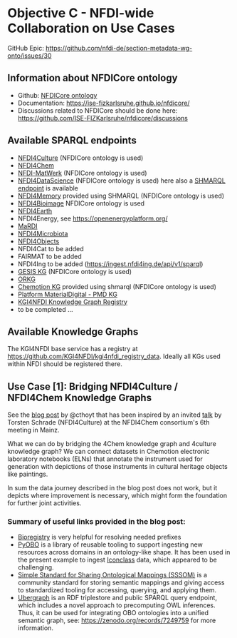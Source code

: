 # Objective C - NFDI-wide Collaboration on Use Cases

GitHub Epic: https://github.com/nfdi-de/section-metadata-wg-onto/issues/30

## Information about NFDICore ontology

- Github: [NFDICore ontology](https://github.com/ISE-FIZKarlsruhe/nfdicore)
- Documentation: https://ise-fizkarlsruhe.github.io/nfdicore/
- Discussions related to NFDICore should be done here:
  https://github.com/ISE-FIZKarlsruhe/nfdicore/discussions

## Available SPARQL endpoints

- [NFDI4Culture](https://nfdi4culture.de/sparql) (NFDICore ontology is used)
- [NFDI4Chem](https://search.nfdi4chem.de/sparql)
- [NFDI-MatWerk](https://nfdi.fiz-karlsruhe.de/matwerk/shmarql/) (NFDICore
  ontology is used)
- [NFDI4DataScience](https://nfdi.fiz-karlsruhe.de/4ds/sparql) (NFDICore
  ontology is used) here also a
  [SHMARQL endpoint](https://nfdi.fiz-karlsruhe.de/4ds/shmarql) is available
- [NFDI4Memory](https://nfdi.fiz-karlsruhe.de/4memory/shmarql/) provided using
  SHMARQL (NFDICore ontology is used)
- [NFDI4Bioimage](https://kg.nfdi4bioimage.de/#/) NFDICore ontology is used
- [NFDI4Earth](https://sparql.knowledgehub.nfdi4earth.de/)
- NFDI4Energy, see https://openenergyplatform.org/
- [MaRDI](https://query.portal.mardi4nfdi.de/)
- [NFDI4Microbiota](https://nfdi4microbiota.de/services/sparql_query/)
- [NFDI4Objects](https://graph.nfdi4objects.net/sparql)
- NFDI4Cat to be added
- FAIRMAT to be added
- NFDI4Ing to be added (https://ingest.nfdi4ing.de/api/v1/sparql)
- [GESIS KG](https://data.gesis.org/gesiskg/sparql) (NFDICore ontology is used)
- [ORKG](https://orkg.org/triplestore)
- [Chemotion KG](https://ditrare.ise.fiz-karlsruhe.de/chemotion-kg/shmarql/)
  provided using shmarql (NFDICore ontology is used)
- [Platform MaterialDigital - PMD KG](https://pmdkg.ise.fiz-karlsruhe.de/sparql)
- [KGI4NFDI Knowledge Graph Registry](https://kgi.services.base4nfdi.de/kg_registry/)
- to be completed ...

## Available Knowledge Graphs

The KGI4NFDI base service has a registry at
https://github.com/KGI4NFDI/kgi4nfdi_registry_data. Ideally all KGs used within
NFDI should be registered there.

## Use Case [1]: Bridging NFDI4Culture / NFDI4Chem Knowledge Graphs

See the
[blog post](https://cthoyt.com/2025/10/07/bridging-culture-and-chemistry.html)
by @cthoyt that has been inspired by an invited
[talk](https://zenodo.org/records/17127336) by Torsten Schrade (NFDI4Culture) at
the NFDI4Chem consortium's 6th meeting in Mainz.

What we can do by bridging the 4Chem knowledge graph and 4culture knowledge
graph? We can connect datasets in Chemotion electronic laboratory notebooks
(ELNs) that annotate the instrument used for generation with depictions of those
instruments in cultural heritage objects like paintings.

In sum the data journey described in the blog post does not work, but it depicts
where improvement is necessary, which might form the foundation for further
joint activities.

### Summary of useful links provided in the blog post:

- [Bioregistry](https://bioregistry.io/) is very helpful for resolving needed
  prefixes
- [PyOBO](https://github.com/biopragmatics/pyobo) is a library of reusable
  tooling to support ingesting new resources across domains in an ontology-like
  shape. It has been used in the present example to ingest
  [Iconclass](https://iconclass.org/) data, which appeared to be challenging.
- [Simple Standard for Sharing Ontological Mappings (SSSOM)](https://mapping-commons.github.io/sssom/)
  is a community standard for storing semantic mappings and giving access to
  standardized tooling for accessing, querying, and applying them.
- [Ubergraph](https://github.com/INCATools/ubergraph) is an RDF triplestore and
  public SPARQL query endpoint, which includes a novel approach to precomputing
  OWL inferences. Thus, it can be used for integrating OBO ontologies into a
  unified semantic graph, see: https://zenodo.org/records/7249759 for more
  information.
